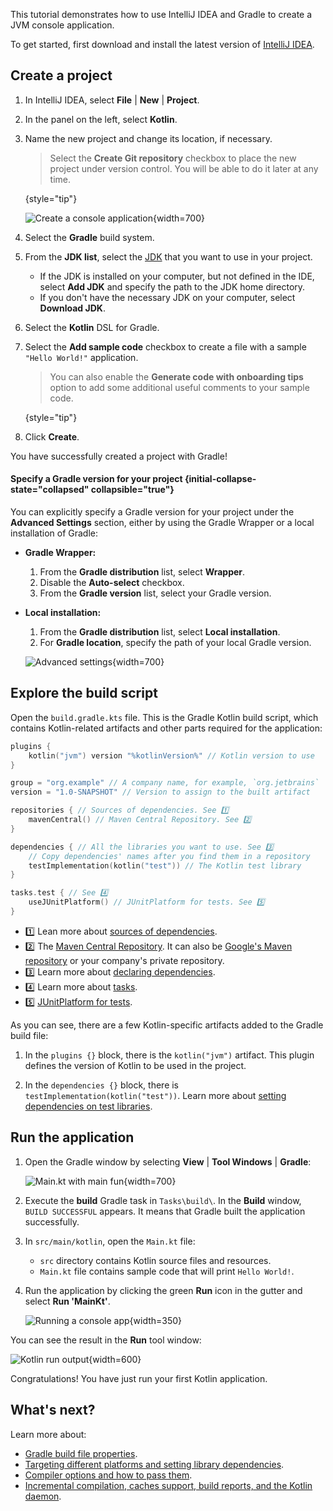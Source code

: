 [//]: # (title: Get started with Gradle and Kotlin/JVM)

This tutorial demonstrates how to use IntelliJ IDEA and Gradle to create a JVM console application.

To get started, first download and install the latest version of [IntelliJ IDEA](https://www.jetbrains.com/idea/download/index.html).

## Create a project

1. In IntelliJ IDEA, select **File** | **New** | **Project**.
2. In the panel on the left, select **Kotlin**.
3. Name the new project and change its location, if necessary.

   > Select the **Create Git repository** checkbox to place the new project under version control. You will be able to do
   > it later at any time.
   >
   {style="tip"}

   ![Create a console application](jvm-new-gradle-project.png){width=700}

4. Select the **Gradle** build system.
5. From the **JDK list**, select the [JDK](https://www.oracle.com/java/technologies/downloads/) that you want to use in
   your project.
    * If the JDK is installed on your computer, but not defined in the IDE, select **Add JDK** and specify the path to the
      JDK home directory.
    * If you don't have the necessary JDK on your computer, select **Download JDK**.

6. Select the **Kotlin** DSL for Gradle.
7. Select the **Add sample code** checkbox to create a file with a sample `"Hello World!"` application.

   > You can also enable the **Generate code with onboarding tips** option to add some additional useful comments to your
   > sample code.
   >
   {style="tip"}

8. Click **Create**.

You have successfully created a project with Gradle!

#### Specify a Gradle version for your project {initial-collapse-state="collapsed" collapsible="true"}

You can explicitly specify a Gradle version for your project under the **Advanced Settings** section, 
either by using the Gradle Wrapper or a local installation of Gradle:

* **Gradle Wrapper:**
   1. From the **Gradle distribution** list, select **Wrapper**.
   2. Disable the **Auto-select** checkbox.
   3. From the **Gradle version** list, select your Gradle version.
* **Local installation:**
   1. From the **Gradle distribution** list, select **Local installation**. 
   2. For **Gradle location**, specify the path of your local Gradle version.

   ![Advanced settings](jvm-new-gradle-project-advanced.png){width=700}

## Explore the build script

Open the `build.gradle.kts` file. This is the Gradle Kotlin build script, which contains Kotlin-related artifacts and other parts required for the application:

```kotlin
plugins {
    kotlin("jvm") version "%kotlinVersion%" // Kotlin version to use
}

group = "org.example" // A company name, for example, `org.jetbrains`
version = "1.0-SNAPSHOT" // Version to assign to the built artifact

repositories { // Sources of dependencies. See 1️⃣
    mavenCentral() // Maven Central Repository. See 2️⃣
}

dependencies { // All the libraries you want to use. See 3️⃣
    // Copy dependencies' names after you find them in a repository
    testImplementation(kotlin("test")) // The Kotlin test library
}

tasks.test { // See 4️⃣
    useJUnitPlatform() // JUnitPlatform for tests. See 5️⃣
}
```

* 1️⃣ Lean more about [sources of dependencies](https://docs.gradle.org/current/userguide/declaring_repositories.html).
* 2️⃣ The [Maven Central Repository](https://central.sonatype.com/). It can also be [Google's Maven repository](https://maven.google.com/) or your company's private repository.
* 3️⃣ Learn more about [declaring dependencies](https://docs.gradle.org/current/userguide/declaring_dependencies.html). 
* 4️⃣ Learn more about [tasks](https://docs.gradle.org/current/dsl/org.gradle.api.Task.html).
* 5️⃣ [JUnitPlatform for tests](https://docs.gradle.org/current/javadoc/org/gradle/api/tasks/testing/Test.html#useJUnitPlatform).

As you can see, there are a few Kotlin-specific artifacts added to the Gradle build file:

1. In the `plugins {}` block, there is the `kotlin("jvm")` artifact. This plugin defines the version of Kotlin to be used in the project.

2. In the `dependencies {}` block, there is `testImplementation(kotlin("test"))`. 
   Learn more about [setting dependencies on test libraries](gradle-configure-project.md#set-dependencies-on-test-libraries).

## Run the application

1. Open the Gradle window by selecting **View** | **Tool Windows** | **Gradle**:

   ![Main.kt with main fun](jvm-gradle-view-build.png){width=700}

2. Execute the **build** Gradle task in `Tasks\build\`. In the **Build** window, `BUILD SUCCESSFUL` appears.
   It means that Gradle built the application successfully.

3. In `src/main/kotlin`, open the `Main.kt` file:
   * `src` directory contains Kotlin source files and resources. 
   * `Main.kt` file contains sample code that will print `Hello World!`.

4. Run the application by clicking the green **Run** icon in the gutter and select **Run 'MainKt'**.

   ![Running a console app](jvm-run-app-gradle.png){width=350}

You can see the result in the **Run** tool window:

![Kotlin run output](jvm-output-gradle.png){width=600}

Congratulations! You have just run your first Kotlin application.

## What's next?

Learn more about:
* [Gradle build file properties](https://docs.gradle.org/current/dsl/org.gradle.api.Project.html#N14E9A).
* [Targeting different platforms and setting library dependencies](gradle-configure-project.md).
* [Compiler options and how to pass them](gradle-compiler-options.md).
* [Incremental compilation, caches support, build reports, and the Kotlin daemon](gradle-compilation-and-caches.md).
